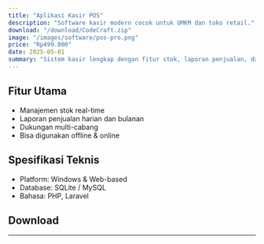 ```yaml
---
title: "Aplikasi Kasir POS"
description: "Software kasir modern cocok untuk UMKM dan toko retail."
download: "/download/CodeCraft.zip"
image: "/images/software/pos-pro.png"
price: "Rp499.000"
date: 2025-05-01
summary: "Sistem kasir lengkap dengan fitur stok, laporan penjualan, dan dukungan multi-cabang."
---
```


## Fitur Utama

- Manajemen stok real-time
- Laporan penjualan harian dan bulanan
- Dukungan multi-cabang
- Bisa digunakan offline & online

## Spesifikasi Teknis

- Platform: Windows & Web-based
- Database: SQLite / MySQL
- Bahasa: PHP, Laravel

## Download
---